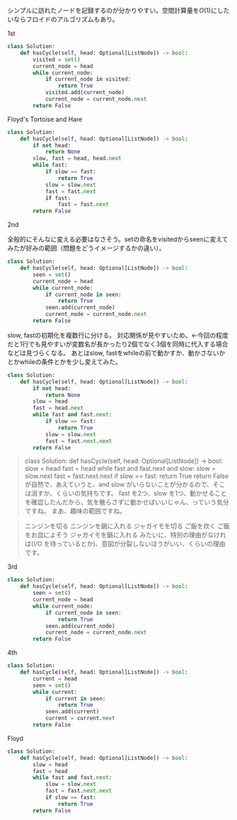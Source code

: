 シンプルに訪れたノードを記録するのが分かりやすい。空間計算量を$O(1)$にしたいならフロイドのアルゴリズムもあり。

1st

```python
class Solution:
    def hasCycle(self, head: Optional[ListNode]) -> bool:
        visited = set()
        current_node = head
        while current_node:
            if current_node in visited:
                return True
            visited.add(current_node)
            current_node = current_node.next
        return False
```

Floyd's Tortoise and Hare

```python
class Solution:
    def hasCycle(self, head: Optional[ListNode]) -> bool:
        if not head:
            return None
        slow, fast = head, head.next
        while fast:
            if slow == fast:
                return True
            slow = slow.next
            fast = fast.next
            if fast:
                fast = fast.next
        return False
```

2nd

全般的にそんなに変える必要はなさそう。setの命名をvisitedからseenに変えてみたが好みの範囲（問題をどうイメージするかの違い）。

```python
class Solution:
    def hasCycle(self, head: Optional[ListNode]) -> bool:
        seen = set()
        current_node = head
        while current_node:
            if current_node in seen:
                return True
            seen.add(current_node)
            current_node = current_node.next
        return False
```

slow, fastの初期化を複数行に分ける。
対応関係が見やすいため。←今回の程度だと1行でも見やすいが変数名が長かったり2個でなく3個を同時に代入する場合などは見づらくなる。
あとはslow, fastをwhileの前で動かすか、動かさないかとかwhileの条件とかを少し変えてみた。

```python
class Solution:
    def hasCycle(self, head: Optional[ListNode]) -> bool:
        if not head:
            return None
        slow = head
        fast = head.next
        while fast and fast.next:
            if slow == fast:
                return True
            slow = slow.next
            fast = fast.next.next
        return False
```

> class Solution:
    def hasCycle(self, head: Optional[ListNode]) -> bool:
        slow = head
        fast = head
        while fast and fast.next and slow:
            slow = slow.next
            fast = fast.next.next
            if slow == fast:
                return True
        return False
が自然で、あえていうと、and slow がいらないことが分かるので、そこは消すか、くらいの気持ちです。
fast を2つ、slow を1つ、動かせることを確認したんだから、気を散らさずに動かせばいいじゃん、っていう気分ですね。
まあ、趣味の範囲ですね。

> ニンジンを切る
ニンジンを鍋に入れる
ジャガイモを切る
ご飯を炊く
ご飯をお皿によそう
ジャガイモを鍋に入れる
みたいに、特別の理由がなければ(I/O を待っているとか)、意図が分裂しないほうがいい、くらいの理由です。

3rd

```python
class Solution:
    def hasCycle(self, head: Optional[ListNode]) -> bool:
        seen = set()
        current_node = head
        while current_node:
            if current_node in seen:
                return True
            seen.add(current_node)
            current_node = current_node.next
        return False
```

4th

```python
class Solution:
    def hasCycle(self, head: Optional[ListNode]) -> bool:
        current = head
        seen = set()
        while current:
            if current in seen:
                return True
            seen.add(current)
            current = current.next
        return False
```

Floyd
```python
class Solution:
    def hasCycle(self, head: Optional[ListNode]) -> bool:
        slow = head
        fast = head
        while fast and fast.next:
            slow = slow.next
            fast = fast.next.next
            if slow == fast:
                return True
        return False
```
